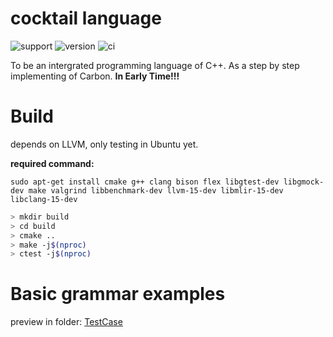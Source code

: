 # cocktail language

![support](https://img.shields.io/badge/Support-CanftIn-FFD500?style=flat&labelColor=005BBB)
![version](https://img.shields.io/badge/version-0.0.1-green)
![ci](https://github.com/canftin/cocktail-lang/actions/workflows/ci.yml/badge.svg)

To be an intergrated programming language of C++. As a step by step implementing of Carbon. **In Early Time!!!**

# Build

depends on LLVM, only testing in Ubuntu yet. 

**required command:** 

`sudo apt-get install cmake g++ clang bison flex libgtest-dev libgmock-dev make valgrind libbenchmark-dev llvm-15-dev libmlir-15-dev libclang-15-dev`

```bash
> mkdir build
> cd build
> cmake ..
> make -j$(nproc)
> ctest -j$(nproc)
```

# Basic grammar examples

preview in folder: [TestCase](/unittests/TestCase)
